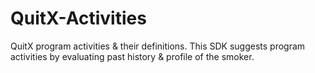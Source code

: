 # QuitX-Activities
QuitX program activities &amp; their definitions. This SDK suggests program activities by evaluating past history &amp; profile of the smoker.

